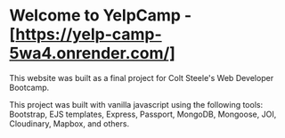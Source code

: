 # Welcome to YelpCamp - [https://yelp-camp-5wa4.onrender.com/]

This website was built as a final project for Colt Steele's Web Developer Bootcamp.

This project was built with vanilla javascript using the following tools: Bootstrap, EJS templates, Express, Passport, MongoDB, Mongoose, JOI, Cloudinary, Mapbox, and others.
